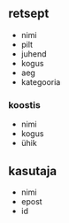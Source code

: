
## retsept
- nimi
- pilt
- juhend
- kogus
- aeg
- kategooria

### koostis
- nimi
- kogus
- ühik

## kasutaja
- nimi
- epost
- id
